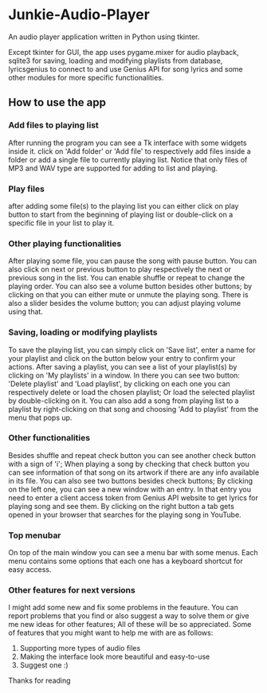 # Junkie-Audio-Player
An audio player application written in Python using tkinter.

Except tkinter for GUI, the app uses pygame.mixer for audio playback, sqlite3 for saving, loading and modifying playlists from database,
lyricsgenius to connect to and use Genius API for song lyrics and some other modules for more specific functionalities.

## How to use the app

### Add files to playing list

After running the program you can see a Tk interface with some widgets inside it. click on 'Add folder' or 'Add file' to respectively
add files inside a folder or add a single file to currently playing list. Notice that only files of MP3 and WAV type are supported
for adding to list and playing.

### Play files

after adding some file(s) to the playing list you can either click on play button to start from the beginning of playing list or
double-click on a specific file in your list to play it.

### Other playing functionalities

After playing some file, you can pause the song with pause button. You can also click on next or previous button to play respectively
the next or previous song in the list. You can enable shuffle or repeat to change the playing order. You can also see a volume button
besides other buttons; by clicking on that you can either mute or unmute the playing song. There is also a slider besides the volume
button; you can adjust playing volume using that.

### Saving, loading or modifying playlists

To save the playing list, you can simply click on 'Save list', enter a name for your playlist and click on the button below your entry
to confirm your actions. After saving a playlist, you can see a list of your playlist(s) by clicking on 'My playlists' in a window. In
there you can see two button: 'Delete playlist' and 'Load playlist', by clicking on each one you can respectively delete or load the
chosen playlist; Or load the selected playlist by double-clicking on it. You can also add a song from playing list to a playlist by
right-clicking on that song and choosing 'Add to playlist' from the menu that pops up.

### Other functionalities

Besides shuffle and repeat check button you can see another check button with a sign of 'i'; When playing a song by checking that check
button you can see information of that song on its artwork if there are any info available in its file. You can also see two buttons besides
check buttons; By clicking on the left one, you can see a new window with an entry. In that entry you need to enter a client access token
from Genius API website to get lyrics for playing song and see them. By clicking on the right button a tab gets opened in your browser that
searches for the playing song in YouTube.

### Top menubar

On top of the main window you can see a menu bar with some menus. Each menu contains some options that each one has a keyboard shortcut for
easy access.


### Other features for next versions

I might add some new and fix some problems in the feauture. You can report problems that you find or also suggest a way to solve them
or give me new ideas for other features; All of these will be so appreciated. Some of features that you might want to help me with are
as follows:
1. Supporting more types of audio files
2. Making the interface look more beautiful and easy-to-use
3. Suggest one :)



Thanks for reading
